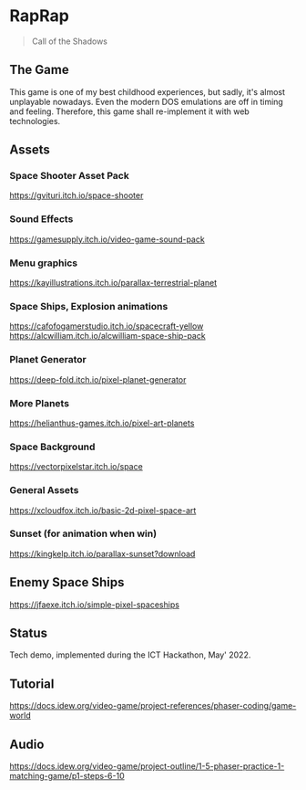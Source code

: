 # RapRap

> Call of the Shadows

## The Game

This game is one of my best childhood experiences, but sadly, it's almost unplayable nowadays.
Even the modern DOS emulations are off in timing and feeling. Therefore, this game shall 
re-implement it with web technologies.

## Assets

### Space Shooter Asset Pack

https://gvituri.itch.io/space-shooter

### Sound Effects

https://gamesupply.itch.io/video-game-sound-pack

### Menu graphics

https://kayillustrations.itch.io/parallax-terrestrial-planet

### Space Ships, Explosion animations

https://cafofogamerstudio.itch.io/spacecraft-yellow
https://alcwilliam.itch.io/alcwilliam-space-ship-pack

### Planet Generator

https://deep-fold.itch.io/pixel-planet-generator

### More Planets

https://helianthus-games.itch.io/pixel-art-planets

### Space Background

https://vectorpixelstar.itch.io/space
### General Assets

https://xcloudfox.itch.io/basic-2d-pixel-space-art

### Sunset (for animation when win)

https://kingkelp.itch.io/parallax-sunset?download

## Enemy Space Ships

https://jfaexe.itch.io/simple-pixel-spaceships


## Status

Tech demo, implemented during the ICT Hackathon, May' 2022.

## Tutorial

https://docs.idew.org/video-game/project-references/phaser-coding/game-world

## Audio

https://docs.idew.org/video-game/project-outline/1-5-phaser-practice-1-matching-game/p1-steps-6-10
